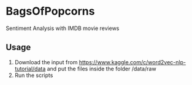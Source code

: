 # BagsOfPopcorns
Sentiment Analysis with IMDB movie reviews

## Usage
1. Download the input from https://www.kaggle.com/c/word2vec-nlp-tutorial/data and put the files inside the folder /data/raw
2. Run the scripts
